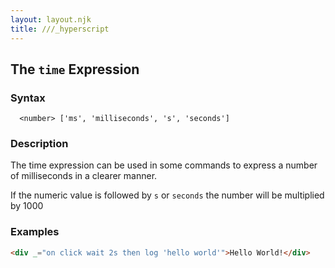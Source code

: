 ```yaml
---
layout: layout.njk
title: ///_hyperscript
---
```


## The `time` Expression

### Syntax

```
  <number> ['ms', 'milliseconds', 's', 'seconds']
```

### Description

The time expression can be used in some commands to express a number of milliseconds in a clearer manner.  

If the numeric value is followed by `s` or `seconds` the number will be multiplied by 1000

### Examples

```html
<div _="on click wait 2s then log 'hello world'">Hello World!</div>
```